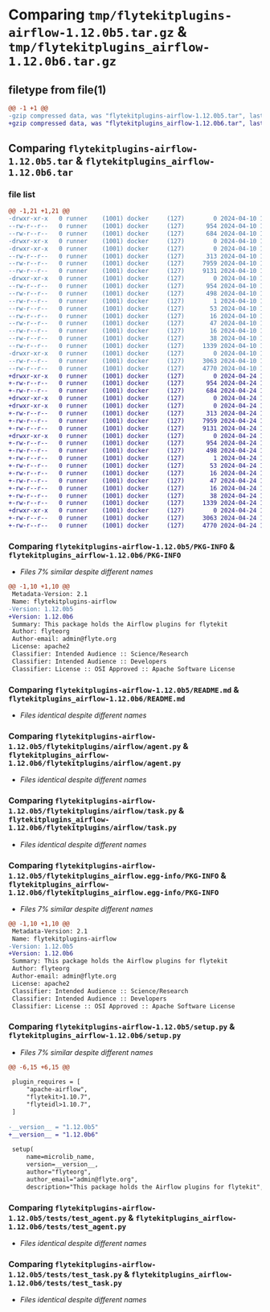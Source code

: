 # Comparing `tmp/flytekitplugins-airflow-1.12.0b5.tar.gz` & `tmp/flytekitplugins_airflow-1.12.0b6.tar.gz`

## filetype from file(1)

```diff
@@ -1 +1 @@
-gzip compressed data, was "flytekitplugins-airflow-1.12.0b5.tar", last modified: Wed Apr 10 17:16:48 2024, max compression
+gzip compressed data, was "flytekitplugins_airflow-1.12.0b6.tar", last modified: Wed Apr 24 18:30:31 2024, max compression
```

## Comparing `flytekitplugins-airflow-1.12.0b5.tar` & `flytekitplugins_airflow-1.12.0b6.tar`

### file list

```diff
@@ -1,21 +1,21 @@
-drwxr-xr-x   0 runner    (1001) docker     (127)        0 2024-04-10 17:16:48.163315 flytekitplugins-airflow-1.12.0b5/
--rw-r--r--   0 runner    (1001) docker     (127)      954 2024-04-10 17:16:48.163315 flytekitplugins-airflow-1.12.0b5/PKG-INFO
--rw-r--r--   0 runner    (1001) docker     (127)      684 2024-04-10 17:16:22.000000 flytekitplugins-airflow-1.12.0b5/README.md
-drwxr-xr-x   0 runner    (1001) docker     (127)        0 2024-04-10 17:16:48.159315 flytekitplugins-airflow-1.12.0b5/flytekitplugins/
-drwxr-xr-x   0 runner    (1001) docker     (127)        0 2024-04-10 17:16:48.159315 flytekitplugins-airflow-1.12.0b5/flytekitplugins/airflow/
--rw-r--r--   0 runner    (1001) docker     (127)      313 2024-04-10 17:16:22.000000 flytekitplugins-airflow-1.12.0b5/flytekitplugins/airflow/__init__.py
--rw-r--r--   0 runner    (1001) docker     (127)     7959 2024-04-10 17:16:22.000000 flytekitplugins-airflow-1.12.0b5/flytekitplugins/airflow/agent.py
--rw-r--r--   0 runner    (1001) docker     (127)     9131 2024-04-10 17:16:22.000000 flytekitplugins-airflow-1.12.0b5/flytekitplugins/airflow/task.py
-drwxr-xr-x   0 runner    (1001) docker     (127)        0 2024-04-10 17:16:48.159315 flytekitplugins-airflow-1.12.0b5/flytekitplugins_airflow.egg-info/
--rw-r--r--   0 runner    (1001) docker     (127)      954 2024-04-10 17:16:48.000000 flytekitplugins-airflow-1.12.0b5/flytekitplugins_airflow.egg-info/PKG-INFO
--rw-r--r--   0 runner    (1001) docker     (127)      498 2024-04-10 17:16:48.000000 flytekitplugins-airflow-1.12.0b5/flytekitplugins_airflow.egg-info/SOURCES.txt
--rw-r--r--   0 runner    (1001) docker     (127)        1 2024-04-10 17:16:48.000000 flytekitplugins-airflow-1.12.0b5/flytekitplugins_airflow.egg-info/dependency_links.txt
--rw-r--r--   0 runner    (1001) docker     (127)       53 2024-04-10 17:16:48.000000 flytekitplugins-airflow-1.12.0b5/flytekitplugins_airflow.egg-info/entry_points.txt
--rw-r--r--   0 runner    (1001) docker     (127)       16 2024-04-10 17:16:48.000000 flytekitplugins-airflow-1.12.0b5/flytekitplugins_airflow.egg-info/namespace_packages.txt
--rw-r--r--   0 runner    (1001) docker     (127)       47 2024-04-10 17:16:48.000000 flytekitplugins-airflow-1.12.0b5/flytekitplugins_airflow.egg-info/requires.txt
--rw-r--r--   0 runner    (1001) docker     (127)       16 2024-04-10 17:16:48.000000 flytekitplugins-airflow-1.12.0b5/flytekitplugins_airflow.egg-info/top_level.txt
--rw-r--r--   0 runner    (1001) docker     (127)       38 2024-04-10 17:16:48.163315 flytekitplugins-airflow-1.12.0b5/setup.cfg
--rw-r--r--   0 runner    (1001) docker     (127)     1339 2024-04-10 17:16:47.000000 flytekitplugins-airflow-1.12.0b5/setup.py
-drwxr-xr-x   0 runner    (1001) docker     (127)        0 2024-04-10 17:16:48.159315 flytekitplugins-airflow-1.12.0b5/tests/
--rw-r--r--   0 runner    (1001) docker     (127)     3063 2024-04-10 17:16:22.000000 flytekitplugins-airflow-1.12.0b5/tests/test_agent.py
--rw-r--r--   0 runner    (1001) docker     (127)     4770 2024-04-10 17:16:22.000000 flytekitplugins-airflow-1.12.0b5/tests/test_task.py
+drwxr-xr-x   0 runner    (1001) docker     (127)        0 2024-04-24 18:30:31.957186 flytekitplugins_airflow-1.12.0b6/
+-rw-r--r--   0 runner    (1001) docker     (127)      954 2024-04-24 18:30:31.953186 flytekitplugins_airflow-1.12.0b6/PKG-INFO
+-rw-r--r--   0 runner    (1001) docker     (127)      684 2024-04-24 18:30:04.000000 flytekitplugins_airflow-1.12.0b6/README.md
+drwxr-xr-x   0 runner    (1001) docker     (127)        0 2024-04-24 18:30:31.953186 flytekitplugins_airflow-1.12.0b6/flytekitplugins/
+drwxr-xr-x   0 runner    (1001) docker     (127)        0 2024-04-24 18:30:31.953186 flytekitplugins_airflow-1.12.0b6/flytekitplugins/airflow/
+-rw-r--r--   0 runner    (1001) docker     (127)      313 2024-04-24 18:30:04.000000 flytekitplugins_airflow-1.12.0b6/flytekitplugins/airflow/__init__.py
+-rw-r--r--   0 runner    (1001) docker     (127)     7959 2024-04-24 18:30:04.000000 flytekitplugins_airflow-1.12.0b6/flytekitplugins/airflow/agent.py
+-rw-r--r--   0 runner    (1001) docker     (127)     9131 2024-04-24 18:30:04.000000 flytekitplugins_airflow-1.12.0b6/flytekitplugins/airflow/task.py
+drwxr-xr-x   0 runner    (1001) docker     (127)        0 2024-04-24 18:30:31.953186 flytekitplugins_airflow-1.12.0b6/flytekitplugins_airflow.egg-info/
+-rw-r--r--   0 runner    (1001) docker     (127)      954 2024-04-24 18:30:31.000000 flytekitplugins_airflow-1.12.0b6/flytekitplugins_airflow.egg-info/PKG-INFO
+-rw-r--r--   0 runner    (1001) docker     (127)      498 2024-04-24 18:30:31.000000 flytekitplugins_airflow-1.12.0b6/flytekitplugins_airflow.egg-info/SOURCES.txt
+-rw-r--r--   0 runner    (1001) docker     (127)        1 2024-04-24 18:30:31.000000 flytekitplugins_airflow-1.12.0b6/flytekitplugins_airflow.egg-info/dependency_links.txt
+-rw-r--r--   0 runner    (1001) docker     (127)       53 2024-04-24 18:30:31.000000 flytekitplugins_airflow-1.12.0b6/flytekitplugins_airflow.egg-info/entry_points.txt
+-rw-r--r--   0 runner    (1001) docker     (127)       16 2024-04-24 18:30:31.000000 flytekitplugins_airflow-1.12.0b6/flytekitplugins_airflow.egg-info/namespace_packages.txt
+-rw-r--r--   0 runner    (1001) docker     (127)       47 2024-04-24 18:30:31.000000 flytekitplugins_airflow-1.12.0b6/flytekitplugins_airflow.egg-info/requires.txt
+-rw-r--r--   0 runner    (1001) docker     (127)       16 2024-04-24 18:30:31.000000 flytekitplugins_airflow-1.12.0b6/flytekitplugins_airflow.egg-info/top_level.txt
+-rw-r--r--   0 runner    (1001) docker     (127)       38 2024-04-24 18:30:31.957186 flytekitplugins_airflow-1.12.0b6/setup.cfg
+-rw-r--r--   0 runner    (1001) docker     (127)     1339 2024-04-24 18:30:31.000000 flytekitplugins_airflow-1.12.0b6/setup.py
+drwxr-xr-x   0 runner    (1001) docker     (127)        0 2024-04-24 18:30:31.953186 flytekitplugins_airflow-1.12.0b6/tests/
+-rw-r--r--   0 runner    (1001) docker     (127)     3063 2024-04-24 18:30:04.000000 flytekitplugins_airflow-1.12.0b6/tests/test_agent.py
+-rw-r--r--   0 runner    (1001) docker     (127)     4770 2024-04-24 18:30:04.000000 flytekitplugins_airflow-1.12.0b6/tests/test_task.py
```

### Comparing `flytekitplugins-airflow-1.12.0b5/PKG-INFO` & `flytekitplugins_airflow-1.12.0b6/PKG-INFO`

 * *Files 7% similar despite different names*

```diff
@@ -1,10 +1,10 @@
 Metadata-Version: 2.1
 Name: flytekitplugins-airflow
-Version: 1.12.0b5
+Version: 1.12.0b6
 Summary: This package holds the Airflow plugins for flytekit
 Author: flyteorg
 Author-email: admin@flyte.org
 License: apache2
 Classifier: Intended Audience :: Science/Research
 Classifier: Intended Audience :: Developers
 Classifier: License :: OSI Approved :: Apache Software License
```

### Comparing `flytekitplugins-airflow-1.12.0b5/README.md` & `flytekitplugins_airflow-1.12.0b6/README.md`

 * *Files identical despite different names*

### Comparing `flytekitplugins-airflow-1.12.0b5/flytekitplugins/airflow/agent.py` & `flytekitplugins_airflow-1.12.0b6/flytekitplugins/airflow/agent.py`

 * *Files identical despite different names*

### Comparing `flytekitplugins-airflow-1.12.0b5/flytekitplugins/airflow/task.py` & `flytekitplugins_airflow-1.12.0b6/flytekitplugins/airflow/task.py`

 * *Files identical despite different names*

### Comparing `flytekitplugins-airflow-1.12.0b5/flytekitplugins_airflow.egg-info/PKG-INFO` & `flytekitplugins_airflow-1.12.0b6/flytekitplugins_airflow.egg-info/PKG-INFO`

 * *Files 7% similar despite different names*

```diff
@@ -1,10 +1,10 @@
 Metadata-Version: 2.1
 Name: flytekitplugins-airflow
-Version: 1.12.0b5
+Version: 1.12.0b6
 Summary: This package holds the Airflow plugins for flytekit
 Author: flyteorg
 Author-email: admin@flyte.org
 License: apache2
 Classifier: Intended Audience :: Science/Research
 Classifier: Intended Audience :: Developers
 Classifier: License :: OSI Approved :: Apache Software License
```

### Comparing `flytekitplugins-airflow-1.12.0b5/setup.py` & `flytekitplugins_airflow-1.12.0b6/setup.py`

 * *Files 7% similar despite different names*

```diff
@@ -6,15 +6,15 @@
 
 plugin_requires = [
     "apache-airflow",
     "flytekit>1.10.7",
     "flyteidl>1.10.7",
 ]
 
-__version__ = "1.12.0b5"
+__version__ = "1.12.0b6"
 
 setup(
     name=microlib_name,
     version=__version__,
     author="flyteorg",
     author_email="admin@flyte.org",
     description="This package holds the Airflow plugins for flytekit",
```

### Comparing `flytekitplugins-airflow-1.12.0b5/tests/test_agent.py` & `flytekitplugins_airflow-1.12.0b6/tests/test_agent.py`

 * *Files identical despite different names*

### Comparing `flytekitplugins-airflow-1.12.0b5/tests/test_task.py` & `flytekitplugins_airflow-1.12.0b6/tests/test_task.py`

 * *Files identical despite different names*


